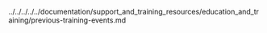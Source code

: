 ../../../../../documentation/support_and_training_resources/education_and_training/previous-training-events.md
